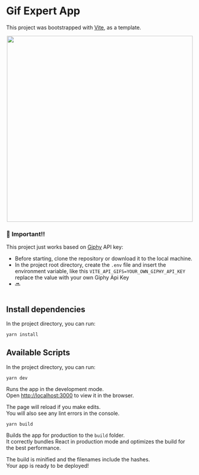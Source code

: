 # Gif Expert App

This project was bootstrapped with [Vite](https://vitejs.dev/), as a template.

<p align="center">

<img src="src/assets/screen-shot.png" width="500">

</p>

### 🚧 **Important!!**

This project just works based on [Giphy](https://developers.giphy.com/) API key:

- Before starting, clone the repository or download it to the local machine.
- In the project root directory, create the `.env` file and insert the environment variable, like this `VITE_API_GIFS=YOUR_OWN_GIPHY_API_KEY` replace the value with your own Giphy Api Key
- 🔜
  <br>
  <br>

## Install dependencies

In the project directory, you can run:

```
yarn install
```

## Available Scripts

In the project directory, you can run:

```
yarn dev
```

Runs the app in the development mode.\
Open [http://localhost:3000](http://localhost:3000) to view it in the browser.

The page will reload if you make edits.\
You will also see any lint errors in the console.

```
yarn build
```

Builds the app for production to the `build` folder.\
It correctly bundles React in production mode and optimizes the build for the best performance.

The build is minified and the filenames include the hashes.\
Your app is ready to be deployed!
